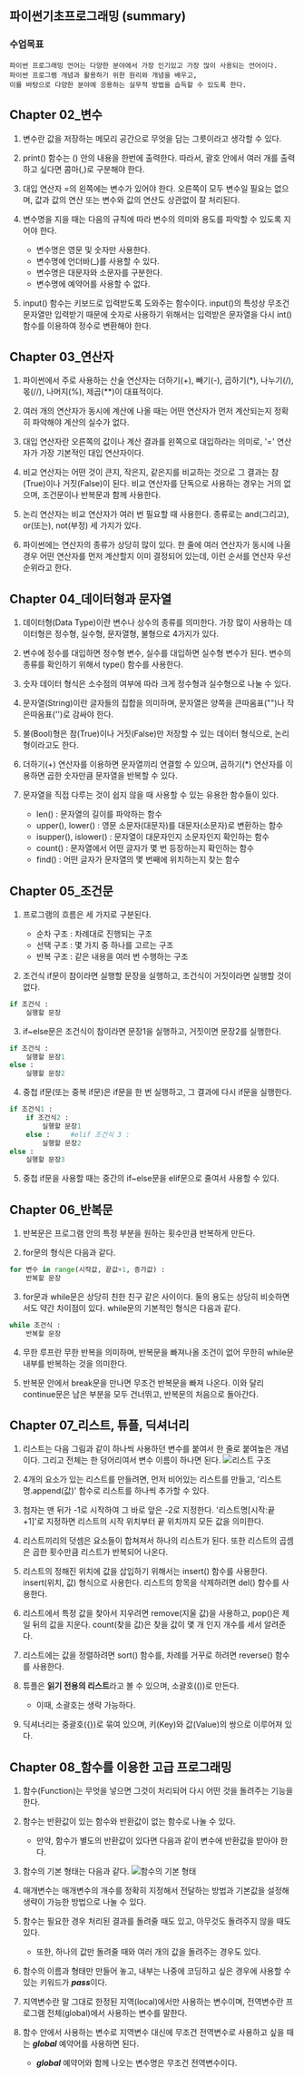 ## 파이썬기초프로그래밍 (summary)
### 수업목표
    파이썬 프로그래밍 언어는 다양한 분야에서 가장 인기있고 가장 많이 사용되는 언어이다.
    파이썬 프로그램 개념과 활용하기 위한 원리와 개념을 배우고,
    이를 바탕으로 다양한 분야에 응용하는 실무적 방법을 습득할 수 있도록 한다.


## Chapter 02_변수
1. 변수란 값을 저장하는 메모리 공간으로 무엇을 담는 그릇이라고 생각할 수 있다.

2. print() 함수는 () 안의 내용을 한번에 출력한다. 따라서, 괄호 안에서 여러 개를 출력하고 싶다면 콤마(,)로 구분해야 한다.

3. 대입 연산자 =의 왼쪽에는 변수가 있어야 한다. 오른쪽이 모두 변수일 필요는 없으며, 값과 값의 연산 또는 변수와 값의 연산도 상관없이 잘 처리된다.

4. 변수명을 지을 때는 다음의 규칙에 따라 변수의 의미와 용도를 파악할 수 있도록 지어야 한다.
    - 변수명은 영문 및 숫자만 사용한다.
    - 변수명에 언더바(_)를 사용할 수 있다.
    - 변수명은 대문자와 소문자를 구분한다.
    - 변수명에 예약어를 사용할 수 없다.

5. input() 함수는 키보드로 입력받도록 도와주는 함수이다. input()의 특성상 무조건 문자열만 입력받기 때문에 숫자로 사용하기 위해서는 입력받은 문자열을 다시 int() 함수를 이용하여 정수로 변환해야 한다.



## Chapter 03_연산자
1. 파이썬에서 주로 사용하는 산술 연산자는 더하기(+), 빼기(-), 곱하기(*), 나누기(/), 몫(//), 나머지(%), 제곱(**)이 대표적이다.

2. 여러 개의 연산자가 동시에 계산에 나올 때는 어떤 연산자가 먼저 계산되는지 정확히 파악해야 계산의 실수가 없다.

3. 대입 연산자란 오른쪽의 값이나 계산 결과를 왼쪽으로 대입하라는 의미로, '=' 연산자가 가장 기본적인 대입 연산자이다.

4. 비교 연산자는 어떤 것이 큰지, 작은지, 같은지를 비교하는 것으로 그 결과는 참(True)이나 거짓(False)이 된다. 비교 연산자를 단독으로 사용하는 경우는 거의 없으며, 조건문이나 반복문과 함께 사용한다.

5. 논리 연산자는 비교 연산자가 여러 번 필요할 때 사용한다. 종류로는 and(그리고), or(또는), not(부정) 세 가지가 있다.

6. 파이썬에는 연산자의 종류가 상당히 많이 있다. 한 줄에 여러 연산자가 동시에 나올 경우 어떤 연산자를 먼저 계산할지 이미 결정되어 있는데, 이런 순서를 연산자 우선순위라고 한다.



## Chapter 04_데이터형과 문자열
1. 데이터형(Data Type)이란 변수나 상수의 종류를 의미한다. 가장 많이 사용하는 데이터형은 정수형, 실수형, 문자열형, 불형으로 4가지가 있다.

2. 변수에 정수를 대입하면 정수형 변수, 실수를 대입하면 실수형 변수가 된다. 변수의 종류를 확인하기 위해서 type() 함수를 사용한다.

3. 숫자 데이터 형식은 소수점의 여부에 따라 크게 정수형과 실수형으로 나눌 수 있다.

4. 문자열(String)이란 글자들의 집합을 의미하며, 문자열은 양쪽을 큰따옴표("")나 작은따옴표('')로 감싸야 한다.

5. 불(Bool)형은 참(True)이나 거짓(False)만 저장할 수 있는 데이터 형식으로, 논리형이라고도 한다.

6. 더하기(+) 연산자를 이용하면 문자열끼리 연결할 수 있으며, 곱하기(*) 연산자를 이용하면 곱한 숫자만큼 문자열을 반복할 수 있다.

7. 문자열을 직접 다루는 것이 쉽지 않을 때 사용할 수 있는 유용한 함수들이 있다.
    - len() : 문자열의 길이를 파악하는 함수
    - upper(), lower() : 영문 소문자(대문자)를 대문자(소문자)로 변환하는 함수
    - isupper(), islower() : 문자열이 대문자인지 소문자인지 확인하는 함수
    - count() : 문자열에서 어떤 글자가 몇 번 등장하는지 확인하는 함수
    - find() : 어떤 글자가 문자열의 몇 번째에 위치하는지 찾는 함수



## Chapter 05_조건문
1. 프로그램의 흐름은 세 가지로 구분된다.
    - 순차 구조 : 차례대로 진행되는 구조
    - 선택 구조 : 몇 가지 중 하나를 고르는 구조
    - 반복 구조 : 같은 내용을 여러 번 수행하는 구조

2. 조건식 if문이 참이라면 실행할 문장을 실행하고, 조건식이 거짓이라면 실행할 것이 없다.
```python
if 조건식 :
    실행할 문장
```

3. if~else문은 조건식이 참이라면 문장1을 실행하고, 거짓이면 문장2를 실행한다.
```python
if 조건식 :
    실행할 문장1
else :
    실행할 문장2
```

4. 중첩 if문(또는 중복 if문)은 if문을 한 번 실행하고, 그 결과에 다시 if문을 실행한다.
```python
if 조건식1 :
    if 조건식2 :
        실행할 문장1
    else :     #elif 조건식 3 :
        실행할 문장2
else :
    실행할 문장3
```
5. 중첩 if문을 사용할 때는 중간의 if~else문을 elif문으로 줄여서 사용할 수 있다.



## Chapter 06_반복문
1. 반복문은 프로그램 안의 특정 부분을 원하는 횟수만큼 반복하게 만든다.

2. for문의 형식은 다음과 같다.
```python
for 변수 in range(시작값, 끝값+1, 증가값) :
    반복할 문장
```

3. for문과 while문은 상당히 친한 친구 같은 사이이다. 둘의 용도는 상당히 비슷하면서도 약간 차이점이 있다. while문의 기본적인 형식은 다음과 같다.
```python
while 조건식 :
    반복할 문장
```

4. 무한 루프란 무한 반복을 의미하며, 반복문을 빠져나올 조건이 없어 무한히 while문 내부를 반복하는 것을 의미한다.

5. 반복문 안에서 break문을 만나면 무조건 반복문을 빠져 나온다. 이와 달리 continue문은 남은 부분을 모두 건너뛰고, 반복문의 처음으로 돌아간다.

## Chapter 07_리스트, 튜플, 딕셔너리
1. 리스트는 다음 그림과 같이 하나씩 사용하던 변수를 붙여서 한 줄로 붙여높은 개념이다. 그리고 전체는 한 덩어리여서 변수 이름이 하나면 된다.
![리스트 구조](https://libapps-au.s3-ap-southeast-2.amazonaws.com/accounts/206137/images/%EB%A6%AC%EC%8A%A4%ED%8A%B8.jpg)

2. 4개의 요소가 있는 리스트를 만들려면, 먼저 비어있는 리스트를 만들고, '리스트명.append(값)' 함수로 리스트를 하나씩 추가할 수 있다.

3. 첨자는 맨 뒤가 -1로 시작하여 그 바로 앞은 -2로 지정한다. '리스트명[시작:끝+1]'로 지정하면 리스트의 시작 위치부터 끝 위치까지 모든 값을 의미한다.

4. 리스트끼리의 덧셈은 요소들이 합쳐져서 하나의 리스트가 된다. 또한 리스트의 곱셈은 곱한 횟수만큼 리스트가 반복되어 나온다.

5. 리스트의 정해진 위치에 값을 삽입하기 위해서는 insert() 함수를 사용한다. insert(위치, 값) 형식으로 사용한다. 리스트의 항목을 삭제하려면 del() 함수를 사용한다.

6. 리스트에서 특정 값을 찾아서 지우려면 remove(지울 값)을 사용하고, pop()은 제일 뒤의 값을 지운다. count(찾을 값)은 찾을 값이 몇 개 인지 개수를 세서 알려준다.

7. 리스트에는 값을 정렬하려면 sort() 함수를, 차례를 거꾸로 하려면 reverse() 함수를 사용한다.

8. 튜플은 **읽기 전용의 리스트**라고 볼 수 있으며, 소괄호(())로 만든다.
    - 이때, 소괄호는 생략 가능하다.

9. 딕셔너리는 중괄호({})로 묶여 있으며, 키(Key)와 값(Value)의 쌍으로 이루어져 있다.

## Chapter 08_함수를 이용한 고급 프로그래밍
1. 함수(Function)는 무엇을 넣으면 그것이 처리되어 다시 어떤 것을 돌려주는 기능을 한다.

2. 함수는 반환값이 있는 함수와 반환값이 없는 함수로 나눌 수 있다.
    - 만약, 함수가 별도의 반환값이 있다면 다음과 같이 변수에 반환값을 받아야 한다.

3. 함수의 기본 형태는 다음과 같다.
![함수의 기본 형태](https://libapps-au.s3-ap-southeast-2.amazonaws.com/accounts/206137/images/%ED%95%A8%EC%88%98_%EA%B7%B8%EB%A6%BC.jpg)

4. 매개변수는 매개변수의 개수를 정확히 지정해서 전달하는 방법과 기본값을 설정해 생략이 가능한 방법으로 나눌 수 있다.

5. 함수는 필요한 경우 처리된 결과를 돌려줄 때도 있고, 아무것도 돌려주지 않을 때도 있다.
    - 또한, 하나의 값만 돌려줄 때와 여러 개의 값을 돌려주는 경우도 있다.

6. 함수의 이름과 형태만 만들어 놓고, 내부는 나중에 코딩하고 싶은 경우에 사용할 수 있는 키워드가 ***pass***이다.

7. 지역변수란 말 그대로 한정된 지역(local)에서만 사용하는 변수이며, 전역변수란 프로그램 전체(global)에서 사용하는 변수를 말한다.

8. 함수 안에서 사용하는 변수로 지역변수 대신에 무조건 전역변수로 사용하고 싶을 때는 ***global*** 예약어를 사용하면 된다.
    - ***global*** 예약어와 함께 나오는 변수명은 무조건 전역변수이다.